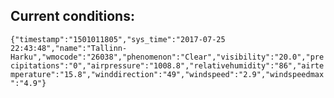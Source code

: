 ## Current conditions: 
 ``` {"timestamp":"1501011805","sys_time":"2017-07-25 22:43:48","name":"Tallinn-Harku","wmocode":"26038","phenomenon":"Clear","visibility":"20.0","precipitations":"0","airpressure":"1008.8","relativehumidity":"86","airtemperature":"15.8","winddirection":"49","windspeed":"2.9","windspeedmax":"4.9"} ```
